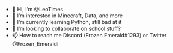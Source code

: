 - 👋 Hi, I’m @LeoTimes
- 👀 I’m interested in Minecraft, Data, and more
- 🌱 I’m currently learning Python, still bad at it
- 💞️ I’m looking to collaborate on school stuff?
- 📫 How to reach me Discord (Frozen Emerald#1293) or Twitter @Frozen_Emeraldi

<!---
LeoTimes/LeoTimes is a ✨ special ✨ repository because its `README.md` (this file) appears on your GitHub profile.
You can click the Preview link to take a look at your changes.
--->
